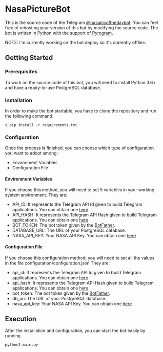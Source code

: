 # NasaPictureBot
This is the source code of the Telegram [@nasapicofthedaybot](https://t.me/nasapicofthedaybot). You can feel free of rehosting your version of this bot by modifying the source code. The bot is written in Python with the support of [Pyrogram](https://github.com/pyrogram/pyrogram).

NOTE: I'm currently working on the bot deploy so it's currently offline.

## Getting Started

### Prerequisites
To work on the source code of this bot, you will need to install Python 3.6+ and have a ready-to-use PostgreSQL database.

### Installation

In order to make the bot startable, you have to clone the repository and run the following command:
```
$ pip install -r requirements.txt
```

### Configuration
Once the process is finished, you can choose which type of configuration you want to adopt among:
* Environment Variables
* Configuration File

#### Environment Variables
If you choose this method, you will need to set 5 variables in your working system environment. They are:
* API_ID: It represents the Telegram API Id given to build Telegram applications. You can obtain one [here](https://my.telegram.org/apps)
* API_HASH: It represents the Telegram API Hash given to build Telegram applications. You can obtain one [here](https://my.telegram.org/apps)
* BOT_TOKEN: The bot token given by the [BotFather](https://t.me/BotFather).
* DATABASE_URL: The URL of your PostgreSQL database.
* NASA_API_KEY: Your NASA API Key. You can obtain one [here](https://api.nasa.gov)

#### Configuration File
If you choose this configuration method, you will need to set all the values in the file configuration/configuration.json
They are:
* api_id: It represents the Telegram API Id given to build Telegram applications. You can obtain one [here](https://my.telegram.org/apps)
* api_hash: It represents the Telegram API Hash given to build Telegram applications. You can obtain one [here](https://my.telegram.org/apps)
* bot_token: The bot token given by the [BotFather](https://t.me/BotFather).
* db_uri: The URL of your PostgreSQL database.
* nasa_api_key: Your NASA API Key. You can obtain one [here](https://api.nasa.gov)

## Execution
After the installation and configuration, you can start the bot easily by running
```
python3 main.py
```
